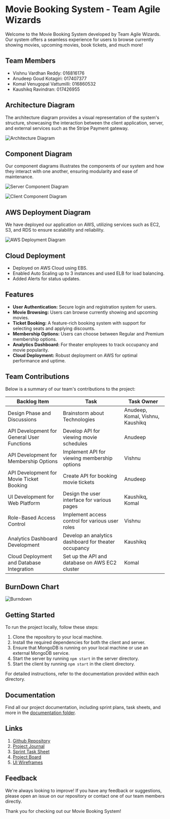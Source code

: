 # Movie Booking System - Team Agile Wizards

Welcome to the Movie Booking System developed by Team Agile Wizards. Our system offers a seamless experience for users to browse currently showing movies, upcoming movies, book tickets, and much more!

## Team Members

- Vishnu Vardhan Reddy: 016816176
- Anudeep Goud Kotagiri: 017407377
- Komal Venugopal Vattumilli: 016860532
- Kaushikq Ravindran: 017426955

## Architecture Diagram

The architecture diagram provides a visual representation of the system's structure, showcasing the interaction between the client application, server, and external services such as the Stripe Payment gateway.

![Architecture Diagram](/images/movie_booking_system_architecture.png)

## Component Diagram

Our component diagrams illustrates the components of our system and how they interact with one another, ensuring modularity and ease of maintenance.

![Server Component Diagram](/images/server_component.png)

![Client Component Diagram](/images/client_component.png)

## AWS Deployment Diagram

We have deployed our application on AWS, utilizing services such as EC2, S3, and RDS to ensure scalability and reliability.

![AWS Deployment Diagram](/images/AWSDeploymentDiag.png)

## Cloud Deployment

- Deployed on AWS Cloud using EBS.
- Enabled Auto Scaling up to 3 instances and used ELB for load balancing.
- Added Alerts for status updates.

## Features

- **User Authentication:** Secure login and registration system for users.
- **Movie Browsing:** Users can browse currently showing and upcoming movies.
- **Ticket Booking:** A feature-rich booking system with support for selecting seats and applying discounts.
- **Membership Options:** Users can choose between Regular and Premium membership options.
- **Analytics Dashboard:** For theater employees to track occupancy and movie popularity.
- **Cloud Deployment:** Robust deployment on AWS for optimal performance and uptime.

## Team Contributions

Below is a summary of our team's contributions to the project:

| Backlog Item                               | Task                                                 | Task Owner                       |
| ------------------------------------------ | ---------------------------------------------------- | -------------------------------- |
| Design Phase and Discussions               | Brainstorm about Technologies                        | Anudeep, Komal, Vishnu, Kaushikq |
| API Development for General User Functions | Develop API for viewing movie schedules              | Anudeep                          |
| API Development for Membership Options     | Implement API for viewing membership options         | Vishnu                           |
| API Development for Movie Ticket Booking   | Create API for booking movie tickets                 | Anudeep                          |
| UI Development for Web Platform            | Design the user interface for various pages          | Kaushikq, Komal                  |
| Role-Based Access Control                  | Implement access control for various user roles      | Vishnu                           |
| Analytics Dashboard Development            | Develop an analytics dashboard for theater occupancy | Kaushikq                         |
| Cloud Deployment and Database Integration  | Set up the API and database on AWS EC2 cluster       | Komal                            |

## BurnDown Chart

![Burndown](/images/burndown.png)

## Getting Started

To run the project locally, follow these steps:

1. Clone the repository to your local machine.
2. Install the required dependencies for both the client and server.
3. Ensure that MongoDB is running on your local machine or use an external MongoDB service.
4. Start the server by running `npm start` in the server directory.
5. Start the client by running `npm start` in the client directory.

For detailed instructions, refer to the documentation provided within each directory.

## Documentation

Find all our project documentation, including sprint plans, task sheets, and more in the [documentation folder](/documentation/).

## Links

1. [Github Repository](https://github.com/gopinathsjsu/teamproject-agile-wizards)
2. [Project Journal]()
3. [Sprint Task Sheet](/documentation/Agile%20Wizards%20Sprint%20Sheet.xlsx)
4. [Project Board]()
5. [UI Wireframes](/documentation/AGILEWIZARDS-WIREFRAMES.pdf)

## Feedback

We're always looking to improve! If you have any feedback or suggestions, please open an issue on our repository or contact one of our team members directly.

Thank you for checking out our Movie Booking System!
